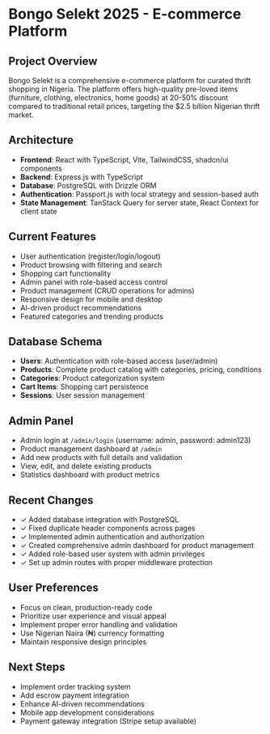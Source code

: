 # Bongo Selekt 2025 - E-commerce Platform

## Project Overview
Bongo Selekt is a comprehensive e-commerce platform for curated thrift shopping in Nigeria. The platform offers high-quality pre-loved items (furniture, clothing, electronics, home goods) at 20-50% discount compared to traditional retail prices, targeting the $2.5 billion Nigerian thrift market.

## Architecture
- **Frontend**: React with TypeScript, Vite, TailwindCSS, shadcn/ui components
- **Backend**: Express.js with TypeScript
- **Database**: PostgreSQL with Drizzle ORM
- **Authentication**: Passport.js with local strategy and session-based auth
- **State Management**: TanStack Query for server state, React Context for client state

## Current Features
- User authentication (register/login/logout) 
- Product browsing with filtering and search
- Shopping cart functionality
- Admin panel with role-based access control
- Product management (CRUD operations for admins)
- Responsive design for mobile and desktop
- AI-driven product recommendations
- Featured categories and trending products

## Database Schema
- **Users**: Authentication with role-based access (user/admin)
- **Products**: Complete product catalog with categories, pricing, conditions
- **Categories**: Product categorization system
- **Cart Items**: Shopping cart persistence
- **Sessions**: User session management

## Admin Panel
- Admin login at `/admin/login` (username: admin, password: admin123)
- Product management dashboard at `/admin`
- Add new products with full details and validation
- View, edit, and delete existing products
- Statistics dashboard with product metrics

## Recent Changes
- ✓ Added database integration with PostgreSQL
- ✓ Fixed duplicate header components across pages
- ✓ Implemented admin authentication and authorization
- ✓ Created comprehensive admin dashboard for product management
- ✓ Added role-based user system with admin privileges
- ✓ Set up admin routes with proper middleware protection

## User Preferences
- Focus on clean, production-ready code
- Prioritize user experience and visual appeal
- Implement proper error handling and validation
- Use Nigerian Naira (₦) currency formatting
- Maintain responsive design principles

## Next Steps
- Implement order tracking system
- Add escrow payment integration
- Enhance AI-driven recommendations
- Mobile app development considerations
- Payment gateway integration (Stripe setup available)